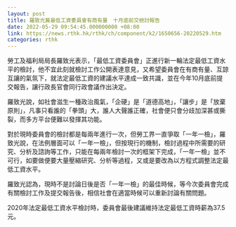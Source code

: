 ```yaml
---
layout: post
title: 羅致光冀最低工資委員會有商有量　十月底前交檢討報告
date: 2022-05-29 09:54:45.000000000 +08:00
link: https://news.rthk.hk/rthk/ch/component/k2/1650656-20220529.htm
categories: rthk
---
```


勞工及福利局局長羅致光表示，「最低工資委員會」正進行新一輪法定最低工資水平的檢討，他不宜此刻就檢討工作公開表達意見，又希望委員會在有商有量、互諒互讓的氣氛下，就法定最低工資的建議水平達成一致共識，並在今年10月底前提交報告，讓行政長官會同行政會議作出決定。

羅致光說，如社會滋生一種政治風氣，「企硬」是「道德高地」，「讓步」是「放棄原則」，凡事只看誰的「拳頭」大，誰人大聲誰正確，社會便只會分歧加深甚或撕裂，而多方平台便難以發揮其功能。

對於現時委員會的檢討都是每兩年進行一次，但勞工界一直爭取「一年一檢」，羅致光說，在法例層面可以「一年一檢」，但按現行的機制，檢討過程中所需要的研究、分析及諮詢等工作，只能在每兩年檢討一次的框架下完成，「一年一檢」並不可行，如要做便要大量壓縮研究、分析等過程，又或是要改為以方程式調整法定最低工資水平。

羅致光認為，現時不是討論日後是否「一年一檢」的最佳時候，等今次委員會完成有關檢討工作及提交報告後，相信社會在適當時候可以重新討論有關問題。

2020年法定最低工資水平檢討時，委員會最後建議維持法定最低工資時薪為37.5元。
